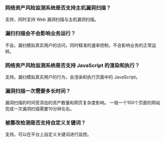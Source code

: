 ### 网络资产风险监测系统是否支持主机漏洞扫描？
支持，同时支持 Web 漏洞扫描与主机漏洞扫描。
### 漏扫扫描会不会影响业务运行？
不会。漏扫模拟真实用户的访问，同时精准的速率控制，不会影响业务的正常运转。
### 网络资产风险监测系统是否支持 JavaScript 的渲染和执行？
支持。漏扫模拟真实用户的行为，会渲染和执行页面中的 JavaScript。
### 漏洞扫描一次需要多长时间？
漏洞扫描的时间受添加的资产数量和网页复杂度影响。
一般一个100个页面的网站完成一次漏洞扫描需要10分钟左右。
### 被篡改检测是否支持自定义关键词？
支持。可以在平台上自定义关键词进行监控。
